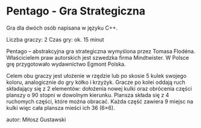 # Pentago - Gra Strategiczna 
Gra dla dwóch osób napisana w języku C++.

Liczba graczy:	2
Czas gry:	ok. 15 minut

Pentago – abstrakcyjna gra strategiczna wymyślona przez Tomasa Flodéna. Właścicielem praw autorskich jest szwedzka firma Mindtwister. W Polsce grę przygotowało wydawnictwo Egmont Polska.

Celem obu graczy jest ułożenie w rzędzie lub po skosie 5 kulek swojego koloru, analogicznie do gry kółko i krzyżyk. Gracze po kolei oddają ruch składający się z 2 elementów: dołożenia nowej kulki oraz obrócenia części planszy o 90 stopni w dowolnym kierunku. Plansza składa się z 4 ruchomych części, które można obracać. Każda część zawiera 9 miejsc na kulki więc cała plansza mieści ich 36 (6×6).

autor: Miłosz Gustawski
